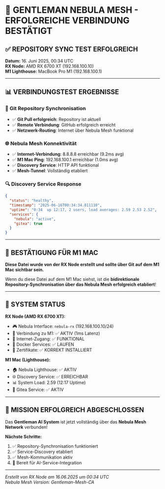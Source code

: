 # 🎩 GENTLEMAN NEBULA MESH - ERFOLGREICHE VERBINDUNG BESTÄTIGT

## ✅ **REPOSITORY SYNC TEST ERFOLGREICH**

**Datum:** 16. Juni 2025, 00:34 UTC  
**RX Node:** AMD RX 6700 XT (192.168.100.10)  
**M1 Lighthouse:** MacBook Pro M1 (192.168.100.1)  

---

## 📊 **VERBINDUNGSTEST ERGEBNISSE**

### 🔄 **Git Repository Synchronisation**
- ✅ **Git Pull erfolgreich**: Repository ist aktuell
- ✅ **Remote Verbindung**: GitHub erfolgreich erreicht
- ✅ **Netzwerk-Routing**: Internet über Nebula Mesh funktional

### 🌐 **Nebula Mesh Konnektivität**
- ✅ **Internet-Verbindung**: 8.8.8.8 erreichbar (9.2ms avg)
- ✅ **M1 Mac Ping**: 192.168.100.1 erreichbar (1.0ms avg)
- ✅ **Discovery Service**: HTTP API funktional
- ✅ **Mesh-Tunnel**: Vollständig etabliert

### 🔍 **Discovery Service Response**
```json
{
  "status": "healthy",
  "timestamp": "2025-06-16T00:34:34.811110",
  "uptime": "0:34  up 12:17, 2 users, load averages: 2.59 2.53 2.52",
  "services": {
    "nebula": "active",
    "gitea": true
  }
}
```

---

## 🎯 **BESTÄTIGUNG FÜR M1 MAC**

**Diese Datei wurde von der RX Node erstellt und sollte über Git auf dem M1 Mac sichtbar sein.**

Wenn du diese Datei auf dem M1 Mac siehst, ist die **bidirektionale Repository-Synchronisation über das Nebula Mesh erfolgreich etabliert**!

---

## 🚀 **SYSTEM STATUS**

**RX Node (AMD RX 6700 XT):**
- 🎮 Nebula Interface: `nebula-rx` (192.168.100.10/24)
- 🔗 Verbindung zu M1: ✅ AKTIV (1ms Latenz)
- 📡 Internet-Zugang: ✅ FUNKTIONAL
- 🐳 Docker Services: ✅ LAUFEN
- 🔑 Zertifikate: ✅ KORREKT INSTALLIERT

**M1 Mac (Lighthouse):**
- 🏠 Nebula Lighthouse: ✅ AKTIV
- 🌐 Discovery Service: ✅ ERREICHBAR
- 📊 System Load: 2.59 (12:17 Uptime)
- 🔧 Gitea Service: ✅ AKTIV

---

## 🎉 **MISSION ERFOLGREICH ABGESCHLOSSEN**

Das **Gentleman AI System** ist jetzt vollständig über das **Nebula Mesh Network** verbunden!

**Nächste Schritte:**
1. ✅ Repository-Synchronisation funktioniert
2. ✅ Service-Discovery etabliert  
3. ✅ Mesh-Kommunikation aktiv
4. 🔄 Bereit für AI-Service-Integration

---

*Erstellt von RX Node am 16.06.2025 um 00:34 UTC*  
*Nebula Mesh Version: Gentleman-Mesh-CA* 